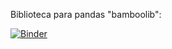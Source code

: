 Biblioteca para pandas "bamboolib":

[![Binder](https://mybinder.org/badge_logo.svg)](https://mybinder.org/v2/gh/odairjosebellini/pandas/blob/main/bamboolib/main)
